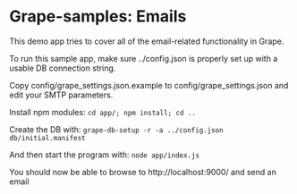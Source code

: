 
# Grape-samples: Emails 

This demo app tries to cover all of the email-related functionality in Grape.

To run this sample app, make sure ../config.json is properly set up with a usable DB connection string.

Copy config/grape_settings.json.example to config/grape_settings.json and edit your SMTP parameters.

Install npm modules:
```cd app/; npm install; cd ..```

Create the DB with: 
```grape-db-setup -r -a ../config.json db/initial.manifest```

And then start the program with:
```node app/index.js```

You should now be able to browse to http://localhost:9000/ and send an email



